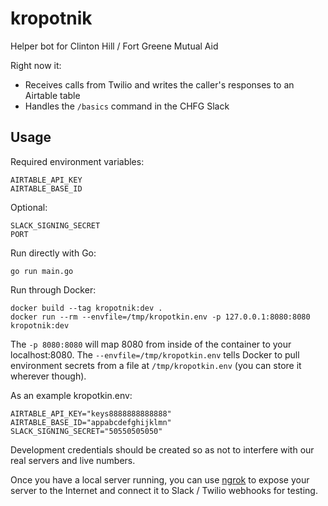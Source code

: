 # kropotnik
Helper bot for Clinton Hill / Fort Greene Mutual Aid

Right now it:
- Receives calls from Twilio and writes the caller's responses to an Airtable table
- Handles the `/basics` command in the CHFG Slack

## Usage
Required environment variables:
```
AIRTABLE_API_KEY
AIRTABLE_BASE_ID
```

Optional:
```
SLACK_SIGNING_SECRET
PORT
```

Run directly with Go:
```
go run main.go
```

Run through Docker:
```
docker build --tag kropotnik:dev .
docker run --rm --envfile=/tmp/kropotkin.env -p 127.0.0.1:8080:8080 kropotnik:dev
```

The `-p 8080:8080` will map 8080 from inside of the container to your localhost:8080.
The `--envfile=/tmp/kropotkin.env` tells Docker to pull environment secrets
from a file at `/tmp/kropotkin.env` (you can store it wherever though).

As an example kropotkin.env:

```
AIRTABLE_API_KEY="keys8888888888888"
AIRTABLE_BASE_ID="appabcdefghijklmn"
SLACK_SIGNING_SECRET="50550505050"
```

Development credentials should be created so as not to interfere with our real servers and live numbers.

Once you have a local server running, you can use [ngrok](https://ngrok.com/)
to expose your server to the Internet and connect it to Slack / Twilio webhooks
for testing.
